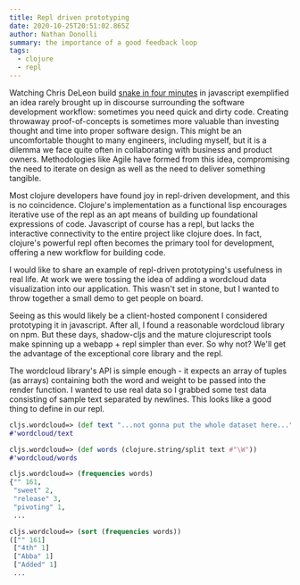 ```yaml
---
title: Repl driven prototyping
date: 2020-10-25T20:51:02.865Z
author: Nathan Donolli
summary: the importance of a good feedback loop
tags:
  - clojure
  - repl
---
```

Watching Chris DeLeon build [snake in four minutes](https://youtu.be/xGmXxpIj6vs) in javascript exemplified an idea rarely brought up in discourse surrounding the software development workflow: sometimes you need quick and dirty code. Creating throwaway proof-of-concepts is sometimes more valuable than investing thought and time into proper software design.  This might be an uncomfortable thought to many engineers, including myself, but it is a dilemma we face quite often in collaborating with business and product owners.  Methodologies like Agile have formed from this idea, compromising the need to iterate on design as well as the need to deliver something tangible.

Most clojure developers have found joy in repl-driven development, and this is no coincidence.  Clojure's implementation as a functional lisp encourages iterative use of the repl as an apt means of building up foundational expressions of code.  Javascript of course has a repl, but lacks the interactive connectivity to the entire project like clojure does.  In fact, clojure's powerful repl often becomes the primary tool for development, offering a new workflow for building code.

I would like to share an example of repl-driven prototyping's usefulness in real life.  At work we were tossing the idea of adding a wordcloud data visualization into our application.  This wasn't set in stone, but I wanted to throw together a small demo to get people on board. 

Seeing as this would likely be a client-hosted component I considered prototyping it in javascript.  After all, I found a reasonable wordcloud library on npm.  But these days, shadow-cljs and the mature clojurescript tools make spinning up a webapp + repl simpler than ever.  So why not?  We'll get the advantage of the exceptional core library and the repl.

The wordcloud library's API is simple enough - it expects an array of tuples (as arrays) containing both the word and weight to be passed into the render function. I wanted to use real data so I grabbed some test data consisting of sample text separated by newlines.  This looks like a good thing to define in our repl.

```clojure
cljs.wordcloud=> (def text "...not gonna put the whole dataset here...")
#'wordcloud/text
```

```clojure
cljs.wordcloud=> (def words (clojure.string/split text #"\W"))
#'wordcloud/words
```

```clojure
cljs.wordcloud=> (frequencies words)
{"" 161,
 "sweet" 2,
 "release" 3,
 "pivoting" 1,
 ...
```

```clojure
cljs.wordcloud=> (sort (frequencies words))
(["" 161]
 ["4th" 1]
 ["Abba" 1]
 ["Added" 1]
 ...
```